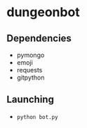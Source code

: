 # dungeonbot

## Dependencies
  * pymongo
  * emoji
  * requests
  * gitpython

## Launching
  * `python bot.py`
